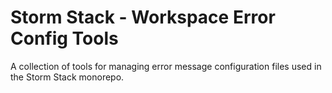 # Storm Stack - Workspace Error Config Tools

A collection of tools for managing error message configuration files used in the
Storm Stack monorepo.
